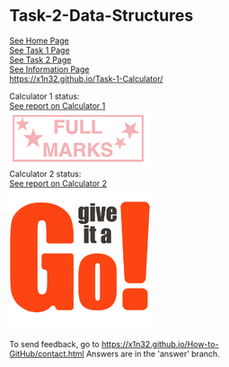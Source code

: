 # Task-2-Data-Structures
[See Home Page](README.md)<br/>
[See Task 1 Page](Task1.md)<br/>
[See Task 2 Page](Task2.md)<br/>
[See Information Page](info.md)<br/>
https://x1n32.github.io/Task-1-Calculator/ 


Calculator 1 status:<br/>
[See report on Calculator 1](calculator1Report.txt)<br/>
<img src="calculator1Status.jpg" width="50%" height="50%"><br/>
Calculator 2 status:<br/>
[See report on Calculator 2](calculator2Report.txt)<br/>
<img src="calculator2Status.jpg" width="50%" height="50%"><br/>

To send feedback, go to https://x1n32.github.io/How-to-GitHub/contact.html
Answers are in the 'answer' branch.

